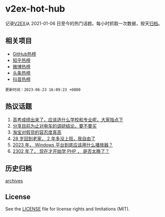 # v2ex-hot-hub

 记录[V2EX](https://www.v2ex.com/)从 2021-01-06 日至今的热门话题。每小时抓取一次数据，按天[归档](archives)。
 
 ## 相关项目

- [GitHub热榜](https://github.com/snaildev/github-hot-hub)
- [知乎热榜](https://github.com/snaildev/zhihu-hot-hub)
- [微博热榜](https://github.com/snaildev/weibo-hot-hub)
- [头条热榜](https://github.com/snaildev/toutiao-hot-hub)
- [抖音热榜](https://github.com/snaildev/douyin-hot-hub)


 `更新时间：2023-06-23 16:09:23 +0800`

## 热议话题

1. [高考成绩出来了，应该选什么学校和专业呢，大家指点下](https://www.v2ex.com/t/950983)
1. [分享目前为止对电车的调研结论，要不要买](https://www.v2ex.com/t/950916)
1. [淘宝对假货的容忍度真高](https://www.v2ex.com/t/950878)
1. [28 岁回到老家， 2 年多没上班，我自由了](https://www.v2ex.com/t/950966)
1. [2023 年， Windows 平台到底应该用什么播放器？](https://www.v2ex.com/t/951012)
1. [2302 年了， 现在才开始学 PHP ， 是否太晚了？](https://www.v2ex.com/t/950924)

## 历史归档

[archives](archives)

## License

See the [LICENSE](LICENSE) file for license rights and limitations (MIT).
